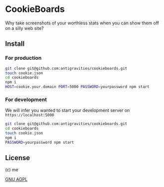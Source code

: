 # CookieBoards
Why take screenshots of your worthless stats when you can show them off on a silly web site?

## Install

### For production

```sh
git clone git@github.com:antigravities/cookieboards.git
touch cookie.json
cd cookieboards
npm i
HOST=cookie.your.domain PORT=5000 PASSWORD=yourpassword npm start
```

### For development

We will infer you wanted to start your development server on `https://localhost:5000`

```sh
git clone git@github.com:antigravities/cookieboards.git
cd cookieboards
touch cookie.json
npm i
PASSWORD=yourpassword npm start
```


## License
(c) me

[GNU AGPL](https://www.gnu.org/licenses/agpl-3.0.en.html)

